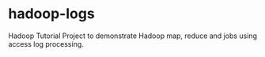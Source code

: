 hadoop-logs
===========

Hadoop Tutorial Project to demonstrate Hadoop map, reduce and jobs using access log processing.
